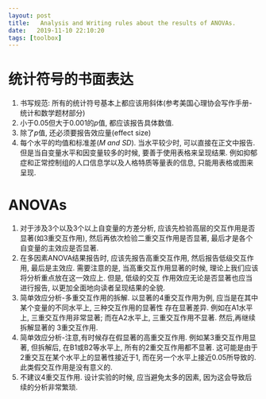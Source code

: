 ```yaml
---
layout: post
title:   Analysis and Writing rules about the results of ANOVAs.
date:   2019-11-10 22:10:20
tags: [toolbox]
---
```


# 统计符号的书面表达

1. 书写规范: 所有的统计符号基本上都应该用斜体(参考美国心理协会写作手册-统计和数学题材部分)
2. 小于0.05但大于0.001的*p*值, 都应该报告具体数值.
3. 除了*p*值, 还必须要报告效应量(effect size)
4. 每个水平的均值和标准差(*M and SD*). 当水平较少时, 可以直接在正文中报告. 但是当自变量水平和因变量较多的时候,
要善于使用表格来呈现结果. 例如抑郁症和正常控制组的人口信息学以及人格特质等量表的信息, 只能用表格或图来呈现.


# ANOVAs

1. 对于涉及3个以及3个以上自变量的方差分析, 应该先检验高层的交互作用是否显著(如3重交互作用), 
然后再依次检验二重交互作用是否显著, 最后才是各个自变量的主效应是否显著.
2. 在多因素ANOVA结果报告时, 应该先报告高重交互作用, 然后报告低级交互作用, 最后是主效应. 
需要注意的是, 当高重交互作用显著的时候, 理论上我们应该将分析重点放在这一效应上. 但是, 低级的交互
作用效应无论是否显著也应当进行报告, 以更加全面地向读者呈现结果的全貌. 
3. 简单效应分析-多重交互作用的拆解. 以显著的4重交互作用为例, 应当是在其中某个变量的不同水平上, 三种交互作用的显著性
存在显著差异. 例如在A1水平上, 三重交互作用非常显著; 而在A2水平上, 三重交互作用不显著. 然后,再继续拆解显著的
3重交互作用. 
4. 简单效应分析-注意,有时候存在假显著的高重交互作用. 例如某3重交互作用显著, 但拆解后, 在B1或B2等水平上, 
所有的2重交互作用都不显著. 这可能是由于2重交互在某个水平上的显著性接近于1, 而在另一个水平上接近0.05所导致的.
此类假交互作用是没有意义的.
5. 不建议4重交互作用. 设计实验的时候, 应当避免太多的因素, 因为这会导致后续的分析非常繁琐. 


